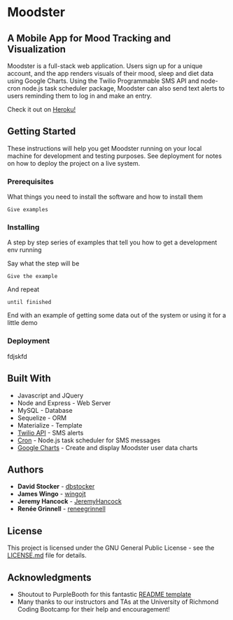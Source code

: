 # Moodster
## A Mobile App for Mood Tracking and Visualization

Moodster is a full-stack web application. Users sign up for a unique account, and the app renders visuals of their mood, sleep and diet data using Google Charts. Using the Twilio Programmable SMS API and node-cron node.js task scheduler package, Moodster can also send text alerts to users reminding them to log in and make an entry.

Check it out on [Heroku!](https://moodster.herokuapp.com)

## Getting Started

These instructions will help you get Moodster running on your local machine for development and testing purposes. See deployment for notes on how to deploy the project on a live system.

### Prerequisites

What things you need to install the software and how to install them

```
Give examples
```

### Installing

A step by step series of examples that tell you how to get a development env running

Say what the step will be

```
Give the example
```

And repeat

```
until finished
```

End with an example of getting some data out of the system or using it for a little demo

### Deployment

fdjskfd

## Built With

* Javascript and JQuery
* Node and Express - Web Server
* MySQL - Database
* Sequelize - ORM
* Materialize - Template
* [Twilio API](https://www.twilio.com/sms) - SMS alerts
* [Cron](https://www.npmjs.com/package/node-cron) - Node.js task scheduler for SMS messages
* [Google Charts](https://developers.google.com/chart/) - Create and display Moodster user data charts

## Authors

* **David Stocker** - [dbstocker](https://github.com/dbstocker)
* **James Wingo** - [wingojt](https://github.com/wingojt)
* **Jeremy Hancock** - [JeremyHancock](https://github.com/JeremyHancock)
* **Renée Grinnell** - [reneegrinnell](https://github.com/reneegrinnell)

## License

This project is licensed under the GNU General Public License - see the [LICENSE.md](LICENSE.md) file for details.

## Acknowledgments

* Shoutout to PurpleBooth for this fantastic [README template](https://gist.github.com/PurpleBooth/109311bb0361f32d87a2#file-readme-template-md)
* Many thanks to our instructors and TAs at the University of Richmond Coding Bootcamp for their help and encouragement!
